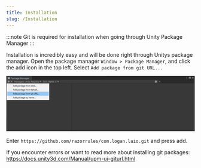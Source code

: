 ```yaml
---
title: Installation
slug: /Installation
---
```


:::note
Git is required for installation when going through Unity Package Manager
:::

Installation is incredibly easy and will be done right through Unitys package manager. Open the package manager `Window > Package Manager`, and click the add icon in the top left. Select `Add package from git URL...`

![Alt image](/img/Install.png)

Enter `https://github.com/razorrules/com.logan.laio.git` and press add.

If you encounter errors or want to read more about installing git packages: https://docs.unity3d.com/Manual/upm-ui-giturl.html